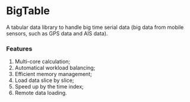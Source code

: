 # BigTable

A tabular data library to handle big time serial data (big data from mobile sensors, such as GPS data and AIS data).

### Features
1. Multi-core calculation;  
2. Automatical workload balancing;
3. Efficient memory management;
4. Load data slice by slice;
5. Speed up by the time index;
6. Remote data loading.
